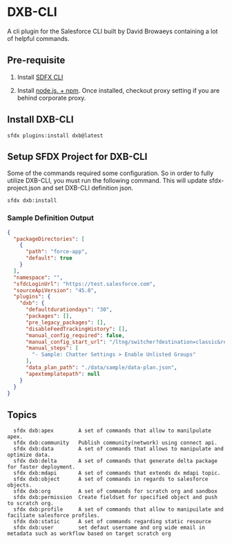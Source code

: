 # DXB-CLI

A cli plugin for the Salesforce CLI built by David Browaeys containing a lot of helpful commands. 

## Pre-requisite
1. Install [SDFX CLI](https://developer.salesforce.com/tools/sfdxcli) 

2. Install [node.js. + npm](https://nodejs.org/en/). 
Once installed, checkout proxy setting if you are behind corporate proxy.

## Install DXB-CLI 

```shell
sfdx plugins:install dxb@latest
```

## Setup SFDX Project for DXB-CLI
Some of the commands required some configuration. So in order to fully utilize DXB-CLI, you must run the following command. This will update sfdx-project.json and set DXB-CLI definition json.

  ```shell
  sfdx dxb:install
  ``` 

### Sample Definition Output
  ```json
  {
    "packageDirectories": [
      {
        "path": "force-app",
        "default": true
      }
    ],
    "namespace": "",
    "sfdcLoginUrl": "https://test.salesforce.com",
    "sourceApiVersion": "45.0",
    "plugins": {
      "dxb": {
        "defaultdurationdays": "30",
        "packages": [],
        "pre_legacy_packages": [],
        "disableFeedTrackingHistory": [],
        "manual_config_required": false,
        "manual_config_start_url": "/ltng/switcher?destination=classic&referrer=%2Flightning%2Fsetup%2FSetupOneHome%2Fhome",
        "manual_steps": [
          "- Sample: Chatter Settings > Enable Unlisted Groups"
        ],
        "data_plan_path": "./data/sample/data-plan.json",
        "apextemplatepath": null
      }
    }
  }
  ```

## Topics
  ```shell
    sfdx dxb:apex        A set of commands that allow to manilpulate apex.
    sfdx dxb:community   Publish community(network) using connect api.
    sfdx dxb:data        A set of commands that allows to manipulate and optimize data.
    sfdx dxb:delta       A set of commands that generate delta package for faster deployment.
    sfdx dxb:mdapi       A set of commands that extends dx mdapi topic.
    sfdx dxb:object      A set of commands in regards to salesforce objects.
    sfdx dxb:org         A set of commands for scratch org and sandbox
    sfdx dxb:permission  Create fieldset for specified object and push to scratch org.
    sfdx dxb:profile     A set of commands that allow to manipuilate and faciliate salesforce profiles.
    sfdx dxb:static      A set of commands regarding static resource
    sfdx dxb:user        set defaut username and org wide email in metadata such as workflow based on target scratch org
  ```
